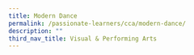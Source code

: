 ```yaml
---
title: Modern Dance
permalink: /passionate-learners/cca/modern-dance/
description: ""
third_nav_title: Visual & Performing Arts
---
```

